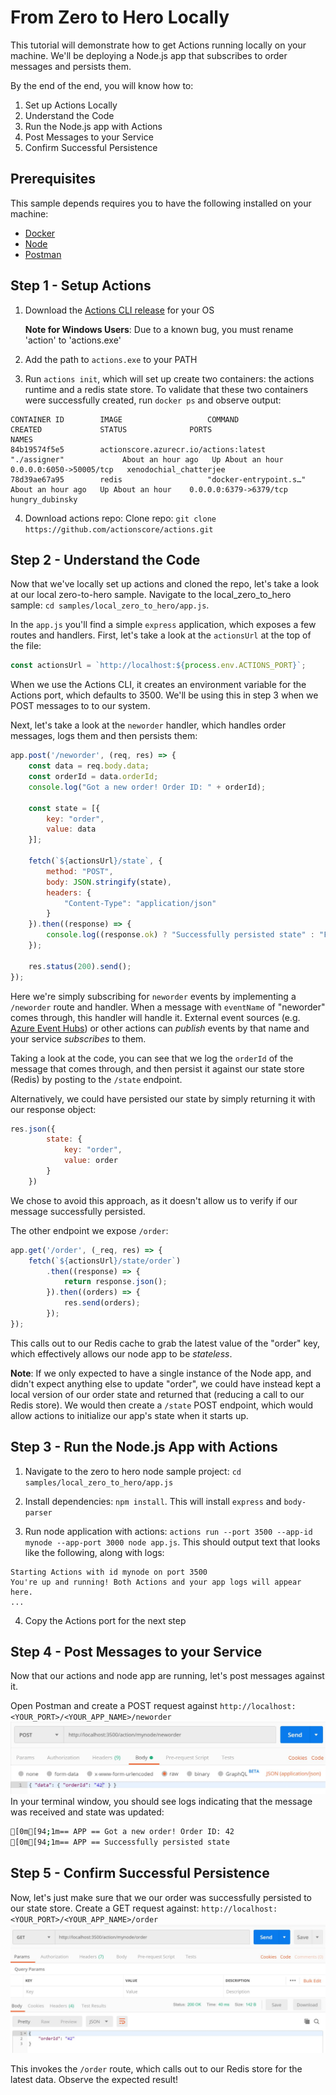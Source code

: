 # From Zero to Hero Locally

This tutorial will demonstrate how to get Actions running locally on your machine. We'll be deploying a Node.js app that subscribes to order messages and persists them.

By the end of the end, you will know how to:

1. Set up Actions Locally
2. Understand the Code
3. Run the Node.js app with Actions
4. Post Messages to your Service
5. Confirm Successful Persistence

## Prerequisites
This sample depends requires you to have the following installed on your machine:
- [Docker](https://docs.docker.com/)
- [Node](https://nodejs.org/en/)
- [Postman](https://www.getpostman.com/)

## Step 1 - Setup Actions 

1. Download the [Actions CLI release](https://github.com/actionscore/cli/releases) for your OS

    **Note for Windows Users**: Due to a known bug, you must rename 'action' to 'actions.exe'

2. Add the path to `actions.exe` to your PATH
3. Run `actions init`, which will set up create two containers: the actions runtime and a redis state store. To validate that these two containers were successfully created, run `docker ps` and observe output: 
```
CONTAINER ID        IMAGE                   COMMAND                  CREATED             STATUS              PORTS                     NAMES
84b19574f5e5        actionscore.azurecr.io/actions:latest   "./assigner"             About an hour ago   Up About an hour    0.0.0.0:6050->50005/tcp   xenodochial_chatterjee
78d39ae67a95        redis                   "docker-entrypoint.s…"   About an hour ago   Up About an hour    0.0.0.0:6379->6379/tcp    hungry_dubinsky
```
4. Download actions repo: Clone repo: `git clone https://github.com/actionscore/actions.git`

## Step 2 - Understand the Code

Now that we've locally set up actions and cloned the repo, let's take a look at our local zero-to-hero sample. Navigate to the local_zero_to_hero sample: `cd samples/local_zero_to_hero/app.js`.

In the `app.js` you'll find a simple `express` application, which exposes a few routes and handlers. First, let's take a look at the `actionsUrl` at the top of the file: 

```js
const actionsUrl = `http://localhost:${process.env.ACTIONS_PORT}`;
```

When we use the Actions CLI, it creates an environment variable for the Actions port, which defaults to 3500. We'll be using this in step 3 when we POST messages to to our system.

Next, let's take a look at the ```neworder``` handler, which handles order messages, logs them and then persists them:

```js
app.post('/neworder', (req, res) => {
    const data = req.body.data;
    const orderId = data.orderId;
    console.log("Got a new order! Order ID: " + orderId);

    const state = [{
        key: "order",
        value: data
    }];

    fetch(`${actionsUrl}/state`, {
        method: "POST",
        body: JSON.stringify(state),
        headers: {
            "Content-Type": "application/json"
        }
    }).then((response) => {
        console.log((response.ok) ? "Successfully persisted state" : "Failed to persist state");
    });

    res.status(200).send();
});
```

Here we're simply subscribing for `neworder` events by implementing a `/neworder` route and handler. When a message with `eventName` of "neworder" comes through, this handler will handle it. External event sources (e.g. [Azure Event Hubs](../azure_eventhubs.md)) or other actions can _publish_ events by that name and your service _subscribes_ to them.

Taking a look at the code, you can see that we log the  `orderId` of the message that comes through, and then persist it against our state store (Redis) by posting to the `/state` endpoint.

Alternatively, we could have persisted our state by simply returning it with our response object:

```js
res.json({
        state: {
            key: "order",
            value: order
        }
    })
```

We chose to avoid this approach, as it doesn't allow us to verify if our message successfully persisted.

The other endpoint we expose `/order`:

```js
app.get('/order', (_req, res) => {
    fetch(`${actionsUrl}/state/order`)
        .then((response) => {
            return response.json();
        }).then((orders) => {
            res.send(orders);
        });
});
```

This calls out to our Redis cache to grab the latest value of the "order" key, which effectively allows our node app to be _stateless_. 

**Note**: If we only expected to have a single instance of the Node app, and didn't expect anything else to update "order", we could have instead kept a local version of our order state and returned that (reducing a call to our Redis store). We would then create a `/state` POST endpoint, which would allow actions to initialize our app's state when it starts up. 

## Step 3 - Run the Node.js App with Actions
 
1. Navigate to the zero to hero node sample project: `cd samples/local_zero_to_hero/app.js`

2. Install dependencies: `npm install`. This will install `express` and `body-parser`

3. Run node application with actions: `actions run --port 3500 --app-id mynode --app-port 3000 node app.js`. This should output text that looks like the following, along with logs:

```
Starting Actions with id mynode on port 3500
You're up and running! Both Actions and your app logs will appear here. 
...
```

4. Copy the Actions port for the next step

## Step 4 - Post Messages to your Service

Now that our actions and node app are running, let's post messages against it. 

 Open Postman and create a POST request against `http://localhost:<YOUR_PORT>/<YOUR_APP_NAME>/neworder`
![Postman Screenshot](./img/postman1.jpg)
In your terminal window, you should see logs indicating that the message was received and state was updated:
```bash
[0m[94;1m== APP == Got a new order! Order ID: 42
[0m[94;1m== APP == Successfully persisted state
```

## Step 5 - Confirm Successful Persistence

Now, let's just make sure that we our order was successfully persisted to our state store. Create a GET request against: `http://localhost:<YOUR_PORT>/<YOUR_APP_NAME>/order`
![Postman Screenshot 2](./img/postman2.jpg)

This invokes the `/order` route, which calls out to our Redis store for the latest data. Observe the expected result!